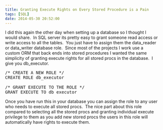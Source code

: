 ```yaml
---
title: Granting Execute Rights on Every Stored Procedure is a Pain
tags: [SQL]
date: 2014-05-30 20:52:00
---
```


I did this again the other day when setting up a database so I thought I would share. &nbsp;In SQL server its pretty easy to grant someone read access or write access to all the tables. &nbsp;You just have to assign them the data_reader or data_writer database role. &nbsp;Since most of the projects I work use a custom ORM that back ends into stored procedures I wanted the same simplicity of granting execute rights for all stored procs in the database. &nbsp;I give you db_executor.&nbsp;

<pre class="prettyprint">/* CREATE A NEW ROLE */
CREATE ROLE db_executor

/* GRANT EXECUTE TO THE ROLE */
GRANT EXECUTE TO db_executor
</pre>

<div>Once you have run this in your database you can assign the role to any user who needs to execute all stored procs. &nbsp;The nice part about this role compared to selecting all the stored procs and granting individual execute privilege to them as you add new stored procs the users in this role will automatically have rights to execute them.&nbsp;</div>